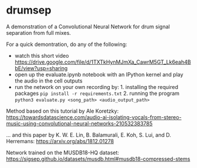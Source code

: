 # drumsep
A demonstration of a Convolutional Neural Network for drum signal separation from full mixes. 

For a quick demontration, do any of the following:
- watch this short video https://drive.google.com/file/d/1TXTkHynMJmXa_CawrM5GT_Lk6eah4BbE/view?usp=sharing
- open up the evaluate.ipynb notebook with an IPython kernel and play the audio in the cell outputs
- run the network on your own recording by: 1. installing the required packages `pip install -r requirements.txt` 2. running the program `python3 evaluate.py <song_path> <audio_output_path>`

Method based on this tutorial by Ale Koretzky: https://towardsdatascience.com/audio-ai-isolating-vocals-from-stereo-music-using-convolutional-neural-networks-210532383785

... and this paper by K. W. E. Lin, B. Balamurali, E. Koh, S. Lui, and D. Herremans: https://arxiv.org/abs/1812.01278

Network trained on the MUSDB18-HQ dataset: https://sigsep.github.io/datasets/musdb.html#musdb18-compressed-stems
